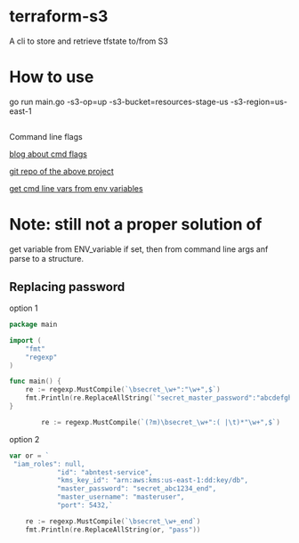 # terraform-s3
A cli to store and retrieve tfstate to/from S3

# How to use
go run main.go -s3-op=up -s3-bucket=resources-stage-us -s3-region=us-east-1

##
Command line flags

[blog about cmd flags](https://golangexample.com/generate-flags-by-parsing-structures/)

[git repo of the above project](https://github.com/octago/sflags/)

[get cmd line vars from env variables](https://github.com/jamiealquiza/envy)

# Note: still not a proper solution of

get variable from ENV_variable if set, then from command line args anf parse to a structure.

## Replacing password

option 1
```go
package main

import (
	"fmt"
	"regexp"
)

func main() {
	re := regexp.MustCompile(`\bsecret_\w+":"\w+",$`)
	fmt.Println(re.ReplaceAllString(`"secret_master_password":"abcdefgh3242",`, "secret_master_password\":\"pass\""))
}

		re := regexp.MustCompile(`(?m)\bsecret_\w+":( |\t)*"\w+",$`)

```
option 2
```go
var or = `
 "iam_roles": null,
            "id": "abntest-service",
            "kms_key_id": "arn:aws:kms:us-east-1:dd:key/db",
            "master_password": "secret_abc1234_end",
            "master_username": "masteruser",
            "port": 5432,`

	re := regexp.MustCompile(`\bsecret_\w+_end`)
	fmt.Println(re.ReplaceAllString(or, "pass"))
```